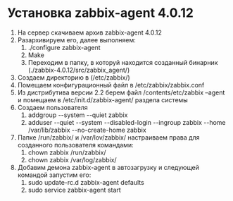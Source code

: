# Установка zabbix-agent 4.0.12
1. На сервер скачиваем архив zabbix-agent 4.0.12
2. Разархивируем его, далее выполняем:
	1.	./configure zabbix-agent
	2. Make
	3. Переходим в папку, в которуй находится созданный бинарник (./zabbix-4.0.12/src/zabbix_agent/)
3. Создаем директорию в (/etc/zabbix/)
4. Помещаем конфигурационный файл в /etc/zabbix/zabbix.conf
5. Из дистрибутива версии 2.2 берем файл /contents/etc/zabbix –agent и помещаем в /etc/init.d/zabbix-agent/ раздела системы
6. Создаем пользователя
	1. addgroup --system --quiet zabbix
	2. adduser --quiet --system --disabled-login --ingroup zabbix --home /var/lib/zabbix --no-create-home zabbix
7. Папке /run/zabbix/ и /var/lov/zabbix/ настраиваем права для созданного пользователя командами:
	1. chown zabbix /run/zabbix/
	2. chown zabbix /var/log/zabbix/
8. Добавим демона zabbix-agent в автозагрузку и следующей командой запустим его:
	1. sudo update-rc.d zabbix-agent defaults
	2. sudo service zabbix-agent start